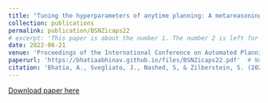 ```yaml
---
title: "Tuning the hyperparameters of anytime planning: A metareasoning approach with deep reinforcement learning"
collection: publications
permalink: publication/BSNZicaps22
# excerpt: 'This paper is about the number 1. The number 2 is left for future work.'
date: 2022-06-21
venue: 'Proceedings of the International Conference on Automated Planning and Scheduling'
paperurl: 'https://bhatiaabhinav.github.io/files/BSNZicaps22.pdf'  # Not necessarily a PDF. Can be an arxiv link or aaai link. TODO: Add official link
citation: 'Bhatia, A., Svegliato, J., Nashed, S, & Zilberstein, S. (2022, June). Tuning the hyperparameters of anytime planning: A metareasoning approach with deep reinforcement learning. In <i>Proceedings of the 32nd International Conference on Automated Planning and Scheduling</i>.' # TODO: Add page num
---
```


<!-- Everything written here will come on the paper's own webpage. All the above data except the excerpt will also appear automatically. -->

<!-- Should be a pdf link: -->
[Download paper here](https://bhatiaabhinav.github.io/files/BSNZicaps22.pdf)  
